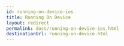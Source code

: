 ```yaml
---
id: running-on-device-ios
title: Running On Device
layout: redirect
permalink: docs/running-on-device-ios.html
destinationUrl: running-on-device.html
---
```

